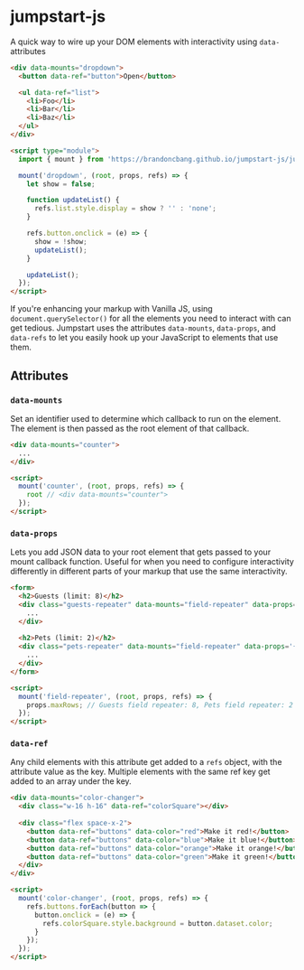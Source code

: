 # jumpstart-js
A quick way to wire up your DOM elements with interactivity using `data-` attributes

```HTML
<div data-mounts="dropdown">
  <button data-ref="button">Open</button>

  <ul data-ref="list">
    <li>Foo</li>
    <li>Bar</li>
    <li>Baz</li>
  </ul>
</div>

<script type="module">
  import { mount } from 'https://brandoncbang.github.io/jumpstart-js/jumpstart.js';

  mount('dropdown', (root, props, refs) => {
    let show = false;

    function updateList() {
      refs.list.style.display = show ? '' : 'none';
    }

    refs.button.onclick = (e) => {
      show = !show;
      updateList();
    }

    updateList();
  });
</script>
```

If you're enhancing your markup with Vanilla JS, using `document.querySelector()` for all the elements you need to interact with can get tedious. Jumpstart uses the attributes `data-mounts`, `data-props`, and `data-refs` to let you easily hook up your JavaScript to elements that use them.

## Attributes

### `data-mounts`

Set an identifier used to determine which callback to run on the element. The element is then passed as the root element of that callback.

```HTML
<div data-mounts="counter">
  ...
</div>

<script>
  mount('counter', (root, props, refs) => {
    root // <div data-mounts="counter">
  });
</script>
```

### `data-props`

Lets you add JSON data to your root element that gets passed to your mount callback function. Useful for when you need to configure interactivity differently in different parts of your markup that use the same interactivity.

```HTML
<form>
  <h2>Guests (limit: 8)</h2>
  <div class="guests-repeater" data-mounts="field-repeater" data-props='{ "maxRows": 8 }'>
    ...
  </div>
  
  <h2>Pets (limit: 2)</h2>
  <div class="pets-repeater" data-mounts="field-repeater" data-props='{ "maxRows": 2 }'>
    ...
  </div>
</form>

<script>
  mount('field-repeater', (root, props, refs) => {
    props.maxRows; // Guests field repeater: 8, Pets field repeater: 2
  });
</script>
```

### `data-ref`

Any child elements with this attribute get added to a `refs` object, with the attribute value as the key. Multiple elements with the same ref key get added to an array under the key.

```HTML
<div data-mounts="color-changer">
  <div class="w-16 h-16" data-ref="colorSquare"></div>
  
  <div class="flex space-x-2">
    <button data-ref="buttons" data-color="red">Make it red!</button>
    <button data-ref="buttons" data-color="blue">Make it blue!</button>
    <button data-ref="buttons" data-color="orange">Make it orange!</button>
    <button data-ref="buttons" data-color="green">Make it green!</button>
  </div>
</div>

<script>
  mount('color-changer', (root, props, refs) => {
    refs.buttons.forEach(button => {
      button.onclick = (e) => {
        refs.colorSquare.style.background = button.dataset.color;
      }
    });
  });
</script>
```
